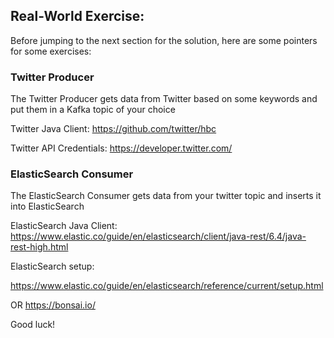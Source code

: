 ## Real-World Exercise:
Before jumping to the next section for the solution, here are some pointers for some exercises:

### Twitter Producer

The Twitter Producer gets data from Twitter based on some keywords and put them in a Kafka topic of your choice

Twitter Java Client: https://github.com/twitter/hbc

Twitter API Credentials: https://developer.twitter.com/

### ElasticSearch Consumer

The ElasticSearch Consumer gets data from your twitter topic and inserts it into ElasticSearch

ElasticSearch Java Client: https://www.elastic.co/guide/en/elasticsearch/client/java-rest/6.4/java-rest-high.html

ElasticSearch setup:

https://www.elastic.co/guide/en/elasticsearch/reference/current/setup.html

OR https://bonsai.io/

Good luck!
